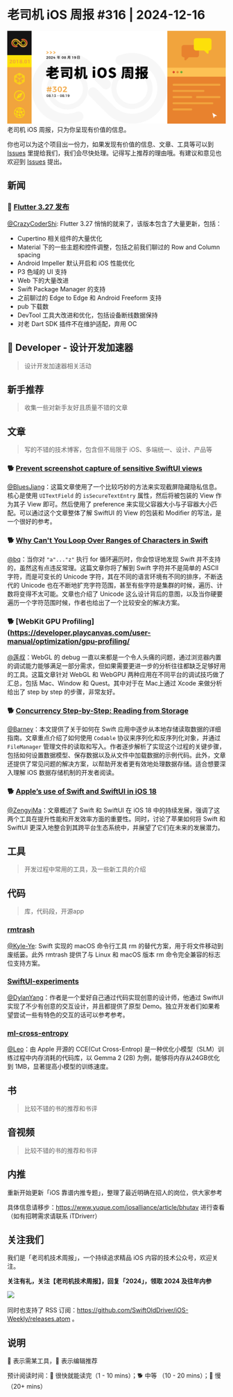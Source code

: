 # 老司机 iOS 周报 #316 | 2024-12-16

![ios-weekly](https://github.com/SwiftOldDriver/iOS-Weekly/blob/master/assets/weekly-header/302.jpg?raw=true)
老司机 iOS 周报，只为你呈现有价值的信息。

你也可以为这个项目出一份力，如果发现有价值的信息、文章、工具等可以到 [Issues](https://github.com/SwiftOldDriver/iOS-Weekly/issues) 里提给我们，我们会尽快处理。记得写上推荐的理由哦。有建议和意见也欢迎到 [Issues](https://github.com/SwiftOldDriver/iOS-Weekly/issues) 提出。

## 新闻

### 🐢 [Flutter 3.27 发布](https://mp.weixin.qq.com/s/gQ5u1m7hudyoa-HeLyMKlw)

[@CrazyCoderShi](https://github.com/CrazyCoderShi): Flutter 3.27 悄悄的就来了，该版本包含了大量更新，包括：

- Cupertino 相关组件的大量优化
- Material 下的一些主题和控件调整，包括之前我们聊过的 Row and Column spacing
- Android Impeller 默认开启和 iOS 性能优化
- P3 色域的 UI 支持
- Web 下的大量改进
- Swift Package Manager 的支持
- 之前聊过的 Edge to Edge 和 Android Freeform 支持
- pub 下载数
- DevTool 工具大改进和优化，包括设备断线数据保持
- 对老 Dart SDK 插件不在维护适配，弃用 OC

##  Developer - 设计开发加速器

> 设计开发加速器相关活动

## 新手推荐

> 收集一些对新手友好且质量不错的文章

## 文章

> 写的不错的技术博客，包含但不局限于 iOS、多端统一、设计、产品等

### 🐕 [Prevent screenshot capture of sensitive SwiftUI views](https://www.createwithswift.com/prevent-screenshot-capture-of-sensitive-swiftui-views/)

[@BluesJiang](https://github.com/bluesjiang)：这篇文章使用了一个比较巧妙的方法来实现截屏隐藏隐私信息。核心是使用 `UITextField` 的 `isSecureTextEntry` 属性，然后将被包装的 View 作为其子 View 即可。然后使用了 preference 来实现父容器大小与子容器大小匹配。可以通过这个文章整体了解 SwiftUI 的 View 的包装和 Modifier 的写法，是一个很好的参考。

### 🐕 [Why Can't You Loop Over Ranges of Characters in Swift](https://mfaani.com/posts/swift/why-cant-you-loop-over-ranges-of-characters-in-swift/)

[@bq](https://github.com/bqlin)：当你对 `"a"..."z"` 执行 for 循环遍历时，你会惊讶地发现 Swift 并不支持的，虽然这有点违反常理。这篇文章你将了解到 Swift 字符并不是简单的 ASCII 字符，而是可变长的 Unicode 字符，其在不同的语言环境有不同的排序，不断迭代的 Unicode 也在不断地扩充字符范围，甚至有些字符是集群的时候，遍历、计数将变得不太可能。文章也介绍了 Unicode 这么设计背后的意图，以及当你硬要遍历一个字符范围时候，作者也给出了一个比较安全的解决方案。

### 🐕 [WebKit GPU Profiling](https://developer.playcanvas.com/user-manual/optimization/gpu-profiling/

[@莲叔](https://github.com/aaaron7)：WebGL 的 debug 一直以来都是一个令人头痛的问题，通过浏览器内置的调试能力能够满足一部分需求，但如果需要更进一步的分析往往都缺乏足够好用的工具。这篇文章针对 WebGL 和 WebGPU 两种应用在不同平台的调试技巧做了汇总，包括 Mac、Window 和 Quest。其中对于在 Mac上通过 Xcode 来做分析给出了 step by step 的步骤，非常友好。

### 🐕 [Concurrency Step-by-Step: Reading from Storage](https://www.massicotte.org/step-by-step-reading-from-storage)

[@Barney](https://github.com/BarneyZhaoooo)：本文提供了关于如何在 Swift 应用中逐步从本地存储读取数据的详细指南。文章重点介绍了如何使用 `Codable` 协议来序列化和反序列化对象，并通过 `FileManager` 管理文件的读取和写入。作者逐步解析了实现这个过程的关键步骤，包括如何设置数据模型、保存数据以及从文件中加载数据的示例代码。此外，文章还提供了常见问题的解决方案，以帮助开发者更有效地处理数据存储。适合想要深入理解 iOS 数据存储机制的开发者阅读。

### 🐕 [Apple’s use of Swift and SwiftUI in iOS 18](https://blog.timac.org/2024/1208-state-of-swift-and-swiftui-ios18/)

[@ZengyiMa](https://github.com/ZengyiMa)：文章概述了 Swift 和 SwiftUI 在 iOS 18 中的持续发展，强调了这两个工具在提升性能和开发效率方面的重要性。同时，讨论了苹果如何将 Swift 和 SwiftUI 更深入地整合到其跨平台生态系统中，并展望了它们在未来的发展潜力。




## 工具

> 开发过程中常用的工具，及一些新工具的介绍

## 代码

> 库，代码段，开源app

### [rmtrash](https://github.com/TBXark/rmtrash)

[@Kyle-Ye](https://github.com/Kyle-Ye): Swift 实现的 macOS 命令行工具 rm 的替代方案，用于将文件移动到废纸篓。此外 rmtrash 提供了与 Linux 和 macOS 版本 rm 命令完全兼容的标志位支持方案。

### [SwiftUI-experiments](https://github.com/mikelikesdesign/SwiftUI-experiments)

[@DylanYang](https://github.com/Dylan19Yang)：作者是一个爱好自己通过代码实现创意的设计师，他通过 SwiftUI 实现了不少有创意的交互设计，并且都提供了原型 Demo。独立开发者们如果希望尝试一些有特色的交互的话可以参考参考。

### [ml-cross-entropy](https://github.com/apple/ml-cross-entropy)

[@Leo](https://github.com/LeoMobileDeveloper)：由 Apple 开源的 CCE(Cut Cross-Entrop) 是一种优化小模型（SLM）训练过程中内存消耗的代码库，以 Gemma 2 (2B) 为例，能够将内存从24GB优化到 1MB，显著提高小模型的训练速度。

## 书

> 比较不错的书的推荐和书评

## 音视频

> 比较不错的书的推荐和书评

## 内推

重新开始更新「iOS 靠谱内推专题」，整理了最近明确在招人的岗位，供大家参考

具体信息请移步：https://www.yuque.com/iosalliance/article/bhutav 进行查看（如有招聘需求请联系 iTDriverr）

## 关注我们

我们是「老司机技术周报」，一个持续追求精品 iOS 内容的技术公众号，欢迎关注。

**关注有礼，关注【老司机技术周报】，回复「2024」，领取 2024 及往年内参**

![](https://github.com/SwiftOldDriver/iOS-Weekly/blob/master/assets/qrcode_for_wechat.jpg?raw=true)

同时也支持了 RSS 订阅：https://github.com/SwiftOldDriver/iOS-Weekly/releases.atom 。

## 说明

🚧 表示需某工具，🌟 表示编辑推荐

预计阅读时间：🐎 很快就能读完（1 - 10 mins）；🐕 中等 （10 - 20 mins）；🐢 慢（20+ mins）
